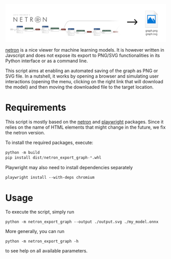 ![alt text](overview.png)

[netron](https://netron.app) is a nice viewer for machine learning models.
It is however written in Javscript and does not expose its export to PNG/SVG functionalities in its Python interface or as a command line.

This script aims at enabling an automated saving of the graph as PNG or SVG file.
In a nutshell, it works by opening a browser and simulating user interactions (opening the menu, clicking on the right link that will download the model) and then moving the downloaded file to the target location.

# Requirements

This script is mostly based on the [netron](https://github.com/lutzroeder/netron) and [playwright](https://github.com/microsoft/playwright-python) packages.
Since it relies on the name of HTML elements that might change in the future, we fix the netron version.

To install the required packages, execute:
```python
python -m build
pip install dist/netron_export_graph-*.whl
```

Playwright may also need to install dependencies separately
```
playwright install --with-deps chromium
```


# Usage

To execute the script, simply run
```
python -m netron_export_graph --output ./output.svg ./my_model.onnx
```
More generally, you can run
```
python -m netron_export_graph -h
```
to see help on all available parameters.
